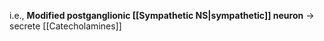 i.e., **Modified postganglionic [[Sympathetic NS|sympathetic]] neuron** → secrete [[Catecholamines]]